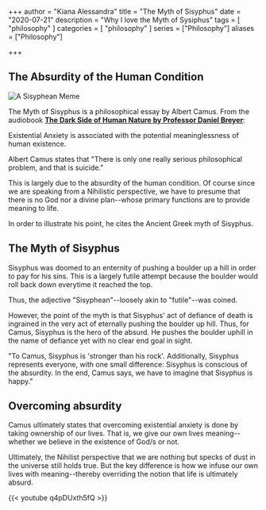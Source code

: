 +++
author = "Kiana Alessandra"
title = "The Myth of Sisyphus"
date = "2020-07-21"
description = "Why I love the Myth of Sysiphus"
tags = [
    "philosophy"
]
categories = [
    "philosophy"
]
series = ["Philosophy"]
aliases = ["Philosophy"]

+++

## The Absurdity of the Human Condition

![A Sisyphean Meme](/philosophy/sisyphus.jpg)

The Myth of Sisyphus is a philosophical essay by Albert Camus. From the audiobook **[The Dark Side of Human Nature by Professor Daniel Breyer](https://www.audible.com/pd/Understanding-the-Dark-Side-of-Human-Nature-Audiobook/1629977543?ref=a_library_t_c5_libItem_&pf_rd_p=592f90bd-7f7b-4bfc-afa2-b002e52e7228&pf_rd_r=Q43PZHRSS4YJD4F21Y2G)**:

Existential Anxiety is associated with the potential meaninglessness of human existence. 

Albert Camus states that "There is only one really serious philosophical problem, and that is suicide." 

This is largely due to the absurdity of the human condition. Of course since we are speaking from a Nihilistic perspective, we have to presume that there is no God nor a divine plan--whose primary functions are to provide meaning to life. 

In order to illustrate his point, he cites the Ancient Greek myth of Sisyphus.

## The Myth of Sisyphus

Sisyphus was doomed to an enternity of pushing a boulder up a hill in order to pay for his sins. This is a largely futile attempt because the boulder would roll back down everytime it reached the top.

Thus, the adjective "Sisyphean"--loosely akin to "futile"--was coined.

However, the point of the myth is that Sisyphus' act of defiance of death is ingrained in the very act of eternally pushing the boulder up hill. Thus, for Camus, Sisyphus is the hero of the absurd. He pushes the boulder uphill in the name of defiance yet with no clear end goal in sight.

"To Camus, Sisyphus is 'stronger than his rock'. Additionally, Sisyphus represents everyone, with one small difference: Sisyphus is conscious of the absurdity. In the end, Camus says, we have to imagine that Sisyphus is happy."

## Overcoming absurdity

Camus ultimately states that overcoming existential anxiety is done by taking ownership of our lives. That is, we give our own lives meaning--whether we believe in the existence of God/s or not. 

Ultimately, the Nihilist perspective that we are nothing but specks of dust in the universe still holds true. But the key difference is how we infuse our own lives with meaning--thereby overriding the notion that life is ultimately absurd. 

{{< youtube q4pDUxth5fQ >}}
